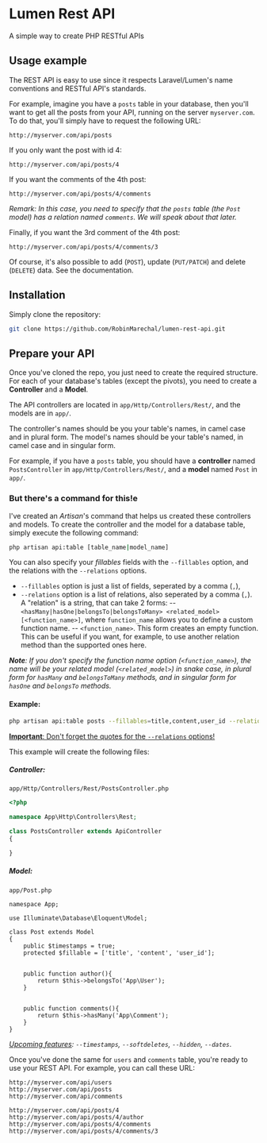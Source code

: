 # Lumen Rest API

A simple way to create PHP RESTful APIs

## Usage example
The REST API is easy to use since it respects Laravel/Lumen's name  conventions and RESTful API's standards.

 For example, imagine you have a `posts` table in your database, then you'll want to get all the posts from your API, running on the server `myserver.com`. To do that, you'll simply have to request the following URL:
 ```http
 http://myserver.com/api/posts
```

If you only want the post with id 4:
```http
http://myserver.com/api/posts/4
```

If you want the comments of the 4th post:

```http
http://myserver.com/api/posts/4/comments
```

_Remark: In this case, you need to specify that the `posts` table (the `Post` model) has a relation named `comments`. We will speak about that later._

Finally, if you want the 3rd comment of the 4th post:

```http
http://myserver.com/api/posts/4/comments/3
```

Of course, it's also possible to add (`POST`), update (`PUT/PATCH`) and delete (`DELETE`) data. See the documentation.

## Installation

Simply clone the repository:
```bash
git clone https://github.com/RobinMarechal/lumen-rest-api.git
```

##  Prepare your API
Once you've cloned the repo, you just need to create the required structure.
For each of your database's tables (except the pivots), you need to create a **Controller** and a **Model**.

The API controllers are located in `app/Http/Controllers/Rest/`, and the models are in `app/`.

The controller's names should be you your table's names, in camel case and in plural form.
The model's names should be your table's named, in camel case and in singular form.

For example, if you have a `posts` table, you should have a **controller** named `PostsController` in `app/Http/Controllers/Rest/`, and a **model** named `Post` in `app/`.

### But there's a command for this!e

I've created an _Artisan_'s command that helps us created these controllers and models.
To create the controller and the model for a database table, simply execute the following command:
```bash
php artisan api:table [table_name|model_name] 
``` 

You can also specify your *fillables* fields with the `--fillables` option, and the relations with the `--relations` options.

- `--fillables` option is just a list of fields, seperated by a comma (`,`),
- `--relations` option is a list of relations, also seperated by a comma (`,`).
A "relation" is a string, that can take 2 forms:
-- `<hasMany|hasOne|belongsTo|belongsToMany> <related_model> [<function_name>]`, where `function_name` allows you to define a custom function name.
-- `<function_name>`. This form creates an empty function. This can be useful if you want, for example, to use another relation method than the supported ones here.

_**Note**:  If you don't specify the function name option (`<function_name>`), the name will be your related model (`<related_model>`) in snake case, in plural form for `hasMany` and `belongsToMany` methods, and in singular form for `hasOne` and `belongsTo` methods._

#### Example:

```bash
php artisan api:table posts --fillables=title,content,user_id --relations="belongsTo User author, hasMany Comment"
```
<u>**Important**: Don't forget the quotes for the `--relations` options!</u>

This example will create the following files:

##### Controller:
`app/Http/Controllers/Rest/PostsController.php`
```php
<?php

namespace App\Http\Controllers\Rest;

class PostsController extends ApiController
{

}
```
##### Model:
`app/Post.php`

```php<?php
namespace App;

use Illuminate\Database\Eloquent\Model;

class Post extends Model
{
    public $timestamps = true;
    protected $fillable = ['title', 'content', 'user_id'];

    
    public function author(){
        return $this->belongsTo('App\User');
    }


    public function comments(){
        return $this->hasMany('App\Comment');
    }
}
```

*<u>Upcoming features</u>: `--timestamps`, `--softdeletes`, `--hidden`, `--dates`*.

Once you've done the same for `users` and `comments` table, you're ready to use your REST API. For example, you can call these URL:

```http
http://myserver.com/api/users
http://myserver.com/api/posts
http://myserver.com/api/comments

http://myserver.com/api/posts/4
http://myserver.com/api/posts/4/author
http://myserver.com/api/posts/4/comments
http://myserver.com/api/posts/4/comments/3
```